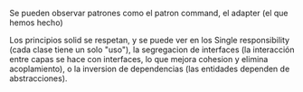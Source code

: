 Se pueden observar patrones como el patron command, el adapter (el que hemos hecho)

Los principios solid se respetan, y se puede ver en los Single responsibility (cada clase tiene un solo "uso"),
la segregacion de interfaces (la interacción entre capas se hace con interfaces, lo que mejora cohesion y elimina acoplamiento),
o la inversion de dependencias (las entidades dependen de abstracciones).